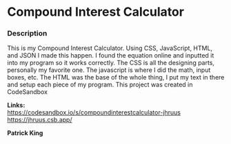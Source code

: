 # Compound Interest Calculator

### Description
This is my Compound Interest Calculator. Using CSS, JavaScript, HTML, and JSON I made this happen. I found the equation online and inputted it into my program so it works correctly. The CSS is all the designing parts, personally my favorite one. The javascript is where I did the math, input boxes, etc. The HTML was the base of the whole thing, I put my text in there and setup each piece of my program. This project was created in CodeSandbox

**Links:** <br>
https://codesandbox.io/s/compoundinterestcalculator-jhruus <br>
https://jhruus.csb.app/

**Patrick King**

